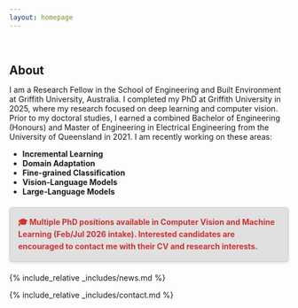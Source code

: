 ```yaml
---
layout: homepage
---
```


<h1 id="about-me"></h1>

<h2 style="margin: 60px 0px 10px;">About</h2>

I am a Research Fellow in the School of Engineering and Built Environment at Griffith University, Australia. I completed my PhD at Griffith University in 2025, where my research focused on deep learning and computer vision. Prior to my doctoral studies, I earned a combined Bachelor of Engineering (Honours) and Master of Engineering in Electrical Engineering from the University of Queensland in 2021.
I am recently working on these areas:
- **Incremental Learning**
- **Domain Adaptation** 
- **Fine-grained Classification**
- **Vision-Language Models**
- **Large-Language Models**

<div style="background-color: #e0e0e0; border: 1px solid #ccc; border-radius: 5px; padding: 15px; margin: 20px 0; box-shadow: 0 2px 4px rgba(0,0,0,0.1);">
<p style="color: #d32f2f; font-weight: bold; margin: 0; line-height: 1.6;">
🎓 Multiple PhD positions available in Computer Vision and Machine Learning (Feb/Jul 2026 intake). Interested candidates are encouraged to contact me with their CV and research interests.
<!-- Details can be found <a href="./projects/" style="color: #d32f2f; text-decoration: underline;">here</a>-->
</p>
</div>

{% include_relative _includes/news.md %}

{% include_relative _includes/contact.md %}
